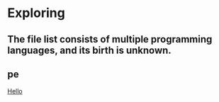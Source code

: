 # Exploring
The file list consists of multiple programming languages, and its birth is unknown.
---
pe
---
[Hello](https://www.aiepn.com/hello.html/)

